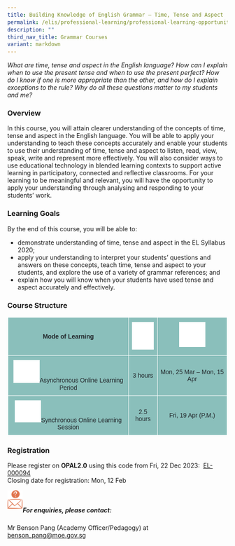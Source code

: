 ```yaml
---
title: Building Knowledge of English Grammar – Time, Tense and Aspect
permalink: /elis/professional-learning/professional-learning-opportunities/time-tense-and-aspect/
description: ""
third_nav_title: Grammar Courses
variant: markdown
---
```

<em>What are time, tense and aspect in the English language? How can I explain when to use the present tense and when to use the present perfect? How do I know if one is more appropriate than the other, and how do I explain exceptions to the rule? Why do all these questions matter to my students and me?</em>

### Overview

In this course, you will attain clearer understanding of the concepts of time, tense and aspect in the English language. You will be able to apply your understanding to teach these concepts accurately and enable your students to use their understanding of time, tense and aspect to listen, read, view, speak, write and represent more effectively. You will also consider ways to use educational technology in blended learning contexts to support active learning in participatory, connected and reflective classrooms. For your learning to be meaningful and relevant, you will have the opportunity to apply your understanding through analysing and responding to your students’ work.

### Learning Goals


By the end of this course, you will be able to:

* demonstrate understanding of time, tense and aspect in the EL Syllabus 2020;
* apply your understanding to interpret your students’ questions and answers on these concepts, teach time, tense and aspect to your students, and explore the use of a variety of grammar references; and
* explain how you will know when your students have used tense and aspect accurately and effectively.


### Course Structure

<style type="text/css">
.tg  {border-collapse:collapse;border-spacing:0;}
.tg td{border-color:black;border-style:solid;border-width:1px;font-family:Arial, sans-serif;font-size:14px;
  overflow:hidden;padding:10px 5px;word-break:normal;}
.tg th{border-color:black;border-style:solid;border-width:1px;font-family:Arial, sans-serif;font-size:14px;
  font-weight:normal;overflow:hidden;padding:10px 5px;word-break:normal;}
.tg .tg-y050{background-color:#8abfbb;color:#212529;text-align:center;vertical-align:middle}
.tg .tg-h3mj{background-color:#8abfbb;color:#212529;font-weight:bold;text-align:center;vertical-align:middle}
.tg .tg-thnp{background-color:#8abfbb;color:#212529;font-weight:bold;text-align:center;vertical-align:top}
.tg .tg-ta8k{background-color:#8abfbb;color:#212529;text-align:center;vertical-align:top}
</style>
<table style="border: 1px solid white" class="tg">
<thead>
  <tr>
    <th style="border: 1px solid white" class="tg-h3mj">Mode of Learning</th>
    <th style="border: 1px solid white" class="tg-thnp"><img style="width:50px" alt="Picture7" src="/images/picture7.png"></th>
    <th style="border: 1px solid white" class="tg-thnp"><img style="width:60px" alt="Picture8" src="/images/picture8.png"></th>
  </tr>
</thead>
<tbody>
  <tr>
    <td style="border: 1px solid white" class="tg-ta8k"><img style="width:60px" alt="Picture9" src="/images/picture9.png">Asynchronous Online Learning Period           </td>
    <td style="border: 1px solid white" class="tg-y050">3 hours</td>
    <td style="border: 1px solid white" class="tg-y050">Mon, 25 Mar – Mon, 15 Apr</td>
  </tr>
  <tr>
    <td style="border: 1px solid white" class="tg-ta8k"><img style="width:60px" alt="Picture10" src="/images/picture10.png">Synchronous Online Learning Session           </td>
    <td style="border: 1px solid white" class="tg-y050">2.5 hours</td>
    <td style="border: 1px solid white" class="tg-y050">Fri, 19 Apr (P.M.)</td>
  </tr>
</tbody>
</table>
		
### Registration

Please register on&nbsp;**OPAL2.0**&nbsp;using this code from Fri, 22 Dec 2023:&nbsp; [EL-000094](https://www.opal2.moe.edu.sg/app/learner/detail/course/a2847929-8889-476b-9205-72e934cc9f51)<br>
Closing date for registration: Mon, 12 Feb

<img align="left" style="width:7%" src="/images/picture17.png"><br>

##### For enquiries, please contact:
Mr Benson Pang (Academy Officer/Pedagogy) at
<a href="mailto:benson_pang@moe.gov.sg">benson_pang@moe.gov.sg</a>